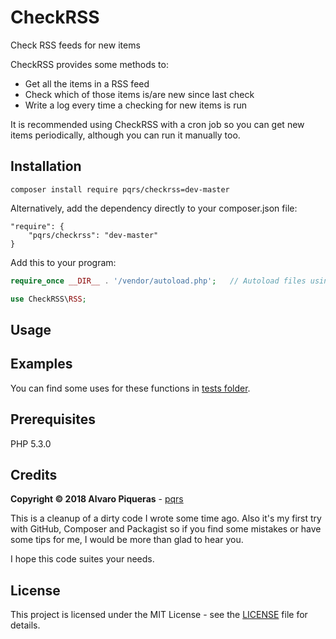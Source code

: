 # CheckRSS

Check RSS feeds for new items

CheckRSS provides some methods to:

* Get all the items in a RSS feed
* Check which of those items is/are new since last check
* Write a log every time a checking for new items is run

It is recommended using CheckRSS with a cron job so you can get new items periodically, although you can run it manually too.


## Installation

```
composer install require pqrs/checkrss=dev-master
```

Alternatively, add the dependency directly to your composer.json file:

```
"require": {
    "pqrs/checkrss": "dev-master"
}
```

Add this to your program:

``` php
require_once __DIR__ . '/vendor/autoload.php';   // Autoload files using Composer autoload

use CheckRSS\RSS;
```


## Usage




## Examples

You can find some uses for these functions in [tests folder](tests).


## Prerequisites

PHP 5.3.0


## Credits

**Copyright © 2018 Alvaro Piqueras** - [pqrs](https://github.com/pqrs)

This is a cleanup of a dirty code I wrote some time ago. Also it's my first try with GitHub, Composer and Packagist so if you find some mistakes or have some tips for me, I would be more than glad to hear you.

I hope this code suites your needs.


## License

This project is licensed under the MIT License - see the [LICENSE](LICENSE) file for details.

